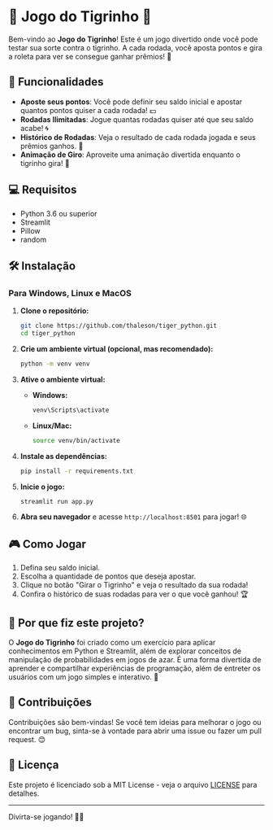 # 🎰 Jogo do Tigrinho 🐯

Bem-vindo ao **Jogo do Tigrinho**! Este é um jogo divertido onde você pode testar sua sorte contra o tigrinho. A cada rodada, você aposta pontos e gira a roleta para ver se consegue ganhar prêmios! 🎉

## 🚀 Funcionalidades

- **Aposte seus pontos**: Você pode definir seu saldo inicial e apostar quantos pontos quiser a cada rodada! 💵
- **Rodadas Ilimitadas**: Jogue quantas rodadas quiser até que seu saldo acabe! 🌀
- **Histórico de Rodadas**: Veja o resultado de cada rodada jogada e seus prêmios ganhos. 📜
- **Animação de Giro**: Aproveite uma animação divertida enquanto o tigrinho gira! 🎡

## 💻 Requisitos

- Python 3.6 ou superior
- Streamlit
- Pillow
- random

## 🛠️ Instalação

### Para Windows, Linux e MacOS

1. **Clone o repositório:**

   ```bash
   git clone https://github.com/thaleson/tiger_python.git
   cd tiger_python
   ```

2. **Crie um ambiente virtual (opcional, mas recomendado):**

   ```bash
   python -m venv venv
   ```

3. **Ative o ambiente virtual:**

   - **Windows:**

     ```bash
     venv\Scripts\activate
     ```

   - **Linux/Mac:**

     ```bash
     source venv/bin/activate
     ```

4. **Instale as dependências:**

   ```bash
   pip install -r requirements.txt
   ```

5. **Inicie o jogo:**

   ```bash
   streamlit run app.py
   ```

6. **Abra seu navegador** e acesse `http://localhost:8501` para jogar! 🌐

## 🎮 Como Jogar

1. Defina seu saldo inicial.
2. Escolha a quantidade de pontos que deseja apostar.
3. Clique no botão "Girar o Tigrinho" e veja o resultado da sua rodada!
4. Confira o histórico de suas rodadas para ver o que você ganhou! 🏆

## 🤔 Por que fiz este projeto?

O **Jogo do Tigrinho** foi criado como um exercício para aplicar conhecimentos em Python e Streamlit, além de explorar conceitos de manipulação de probabilidades em jogos de azar. É uma forma divertida de aprender e compartilhar experiências de programação, além de entreter os usuários com um jogo simples e interativo. 🎈

## 🤝 Contribuições

Contribuições são bem-vindas! Se você tem ideias para melhorar o jogo ou encontrar um bug, sinta-se à vontade para abrir uma issue ou fazer um pull request. 😊

## 📄 Licença

Este projeto é licenciado sob a MIT License - veja o arquivo [LICENSE](LICENSE) para detalhes.



---

Divirta-se jogando! 🎉🐯


